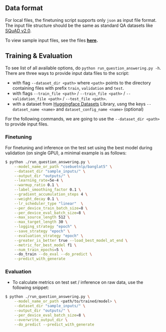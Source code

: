 ## Data format

For local files, the finetuning script supports only `json` as input file format. The input file structure should be the same as standard QA datasets like [SQuAD v2.0](). 

To view sample input files, see the files **[here](sample_inputs/).**

## Training & Evaluation

To see list of all available options, do `python run_question_answering.py -h`. There are three ways to provide input data files to the script:

* with flag `--dataset_dir <path>` where `<path>` points to the directory containing files with prefix `train`, `validation` and `test`.
* with flags `--train_file <path>` / `--train_file <path>` / `--validation_file <path>` / `--test_file <path>`.
* with a dataset from [Huggingface Datasets]() Library, usng the keys `--dataset_name <name>` and  `dataset_config_name <name>` (optional)

For the following commands, we are going to use the `--dataset_dir <path>` to provide input files.


### Finetuning
For finetuning and inference on the test set using the best model during validation (on single GPU), a minimal example is as follows:

```bash
$ python ./run_question_answering.py \
    --model_name_or_path "csebuetnlp/banglat5" \
    --dataset_dir "sample_inputs/" \
    --output_dir "outputs/" \
    --learning_rate=5e-4 \
    --warmup_ratio 0.1 \
    --label_smoothing_factor 0.1 \
    --gradient_accumulation_steps 4 \
    --weight_decay 0.1 \
    --lr_scheduler_type "linear"  \
    --per_device_train_batch_size=8 \
    --per_device_eval_batch_size=8 \
    --max_source_length 512 \
    --max_target_length 30 \
    --logging_strategy "epoch" \
    --save_strategy "epoch" \
    --evaluation_strategy "epoch" \
    --greater_is_better true --load_best_model_at_end \
    --metric_for_best_model f1 \
    --num_train_epochs=5 \ 
    --do_train --do_eval --do_predict \
    --predict_with_generate
```


### Evaluation
* To calculate metrics on test set / inference on raw data, use the following snippet:

```bash
$ python ./run_question_answering.py \
    --model_name_or_path <path/to/trained/model> \
    --dataset_dir "sample_inputs/" \
    --output_dir "outputs/" \
    --per_device_eval_batch_size=8 \
    --overwrite_output_dir \
    --do_predict --predict_with_generate
```
